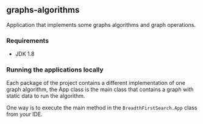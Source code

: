 ## graphs-algorithms

Application that implements some graphs algorithms and graph operations.

### Requirements

* JDK 1.8

### Running the applications locally

Each package of the project contains a different implementation of one graph algorithm, the App class is the main class that contains a graph with static data to run the algorithm.

One way is to execute the main method in the `BreadthFirstSearch.App` class from your IDE.

